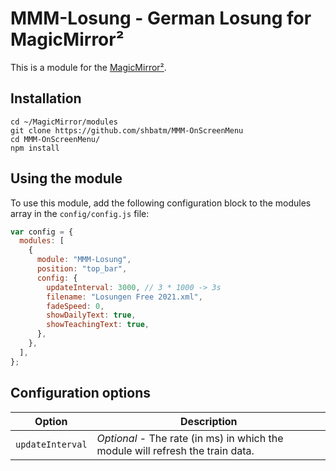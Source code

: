 # MMM-Losung - German Losung for MagicMirror²

This is a module for the [MagicMirror²](https://github.com/MichMich/MagicMirror/).

## Installation

```shell
cd ~/MagicMirror/modules
git clone https://github.com/shbatm/MMM-OnScreenMenu
cd MMM-OnScreenMenu/
npm install
```

## Using the module

To use this module, add the following configuration block to the modules array in the `config/config.js` file:

```js
var config = {
  modules: [
    {
      module: "MMM-Losung",
      position: "top_bar",
      config: {
        updateInterval: 3000, // 3 * 1000 -> 3s
        filename: "Losungen Free 2021.xml",
        fadeSpeed: 0,
        showDailyText: true,
        showTeachingText: true,
      },
    },
  ],
};
```
## Configuration options

| Option                | Description
|-----------------------|-----------
| `updateInterval` | *Optional* - The rate (in ms) in which the module will refresh the train data.
